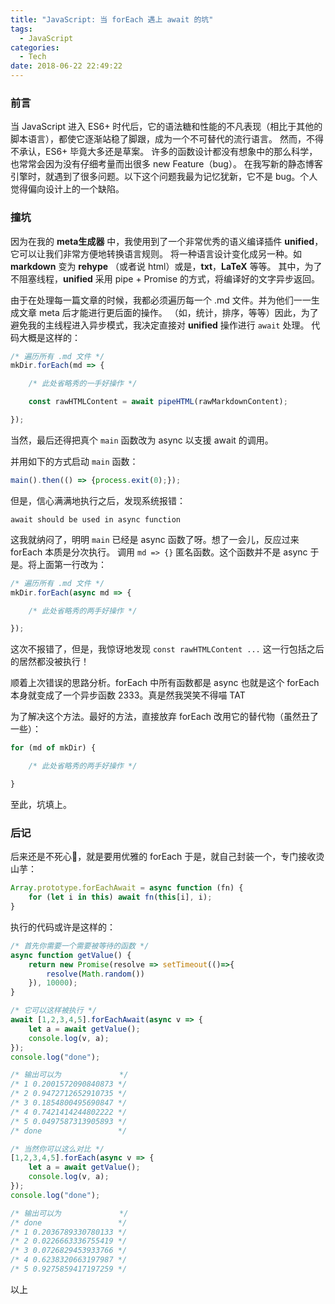 ```yaml
---
title: "JavaScript: 当 forEach 遇上 await 的坑"
tags:
  - JavaScript
categories:
  - Tech
date: 2018-06-22 22:49:22
---
```


### 前言

当 JavaScript 进入 ES6+ 时代后，它的语法糖和性能的不凡表现（相比于其他的脚本语言），都使它逐渐站稳了脚跟，成为一个不可替代的流行语言。
然而，不得不承认，ES6+ 毕竟大多还是草案。
许多的函数设计都没有想象中的那么科学，也常常会因为没有仔细考量而出很多 new Feature（bug）。
在我写新的静态博客引擎时，就遇到了很多问题。以下这个问题我最为记忆犹新，它不是 bug。个人觉得偏向设计上的一个缺陷。

### 撞坑

因为在我的 **meta生成器** 中，我使用到了一个非常优秀的语义编译插件 **unified**，它可以让我们非常方便地转换语言规则。
将一种语言设计变化成另一种。如 **markdown** 变为 **rehype** （或者说 html）或是，**txt**，**LaTeX** 等等。
其中，为了不阻塞线程，**unified** 采用 pipe + Promise 的方式，将编译好的文字异步返回。

由于在处理每一篇文章的时候，我都必须遍历每一个 .md 文件。并为他们一一生成文章 meta 后才能进行更后面的操作。
（如，统计，排序，等等）因此，为了避免我的主线程进入异步模式，我决定直接对 **unified** 操作进行 `await` 处理。
代码大概是这样的：

```javascript
/* 遍历所有 .md 文件 */
mkDir.forEach(md => {

    /* 此处省略秀的一手好操作 */

    const rawHTMLContent = await pipeHTML(rawMarkdownContent);

});
```

当然，最后还得把真个 `main` 函数改为 async 以支援 await 的调用。

并用如下的方式启动 `main` 函数：

```javascript
main().then(() => {process.exit(0);});
```

但是，信心满满地执行之后，发现系统报错：

`await should be used in async function`

这我就纳闷了，明明 `main` 已经是 async 函数了呀。想了一会儿，反应过来 forEach 本质是分次执行。
调用 `md => {}` 匿名函数。这个函数并不是 async 于是。将上面第一行改为：

```javascript
/* 遍历所有 .md 文件 */
mkDir.forEach(async md => {

    /* 此处省略秀的两手好操作 */

});
```

这次不报错了，但是，我惊讶地发现 `const rawHTMLContent ...` 这一行包括之后的居然都没被执行！

顺着上次错误的思路分析。forEach 中所有函数都是 async 也就是这个 forEach 本身就变成了一个异步函数 2333。真是然我哭笑不得喵 TAT

为了解决这个方法。最好的方法，直接放弃 forEach 改用它的替代物（虽然丑了一些）：

```javascript
for (md of mkDir) {

    /* 此处省略秀的两手好操作 */

}
```

至此，坑填上。

### 后记

后来还是不死心🤣，就是要用优雅的 forEach 于是，就自己封装一个，专门接收烫山芋：

```javascript
Array.prototype.forEachAwait = async function (fn) {
    for (let i in this) await fn(this[i], i);
}
```

执行的代码或许是这样的：

```javascript
/* 首先你需要一个需要被等待的函数 */
async function getValue() {
    return new Promise(resolve => setTimeout(()=>{
        resolve(Math.random())
    }), 10000);
}

/* 它可以这样被执行 */
await [1,2,3,4,5].forEachAwait(async v => {
    let a = await getValue();
    console.log(v, a);
});
console.log("done");

/* 输出可以为             */
/* 1 0.2001572090840873 */
/* 2 0.9472712652910735 */
/* 3 0.1854800495690847 */
/* 4 0.7421414244802222 */
/* 5 0.0497587313905893 */
/* done                 */

/* 当然你可以这么对比 */
[1,2,3,4,5].forEach(async v => {
    let a = await getValue(); 
    console.log(v, a);
});
console.log("done");

/* 输出可以为             */
/* done                 */
/* 1 0.2036789330780133 */
/* 2 0.0226663336755419 */
/* 3 0.0726829453933766 */
/* 4 0.6238320663197987 */
/* 5 0.9275859417197259 */
```

以上

